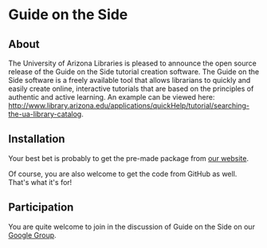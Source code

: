 Guide on the Side
=================

About
-----------------

The University of Arizona Libraries is pleased to announce the open source 
release of the Guide on the Side tutorial creation software. The Guide on 
the Side software is a freely available tool that allows librarians to quickly
 and easily create online, interactive tutorials that are based on the 
principles of authentic and active learning. An example can be viewed here: 
http://www.library.arizona.edu/applications/quickHelp/tutorial/searching-the-ua-library-catalog. 

Installation
----------------

Your best bet is probably to get the pre-made package from [our website](http://code.library.arizona.edu/gots/).

Of course, you are also welcome to get the code from GitHub as well. That's what it's for!

Participation
----------------

You are quite welcome to join in the discussion of Guide on the Side on our [Google Group](https://groups.google.com/forum/?fromgroups#!forum/gots-discuss).

